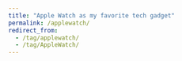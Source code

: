 ```yaml
---
title: "Apple Watch as my favorite tech gadget"
permalink: /applewatch/
redirect_from:
  - /tag/applewatch/
  - /tag/AppleWatch/
---
```

